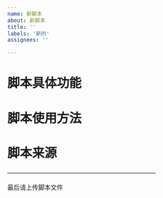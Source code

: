 ```yaml
---
name: 新脚本
about: 新脚本
title: ''
labels: '新的'
assignees: ''

---
```


# 脚本具体功能


# 脚本使用方法


# 脚本来源


————————————————————————

最后请上传脚本文件

